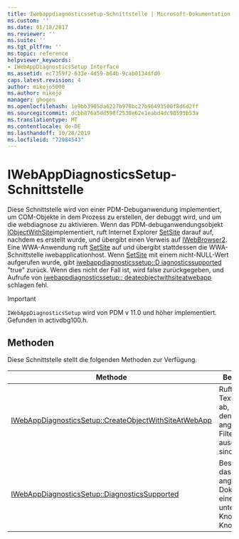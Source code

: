 ```yaml
---
title: Iwebappdiagnosticssetup-Schnittstelle | Microsoft-Dokumentation
ms.custom: ''
ms.date: 01/18/2017
ms.reviewer: ''
ms.suite: ''
ms.tgt_pltfrm: ''
ms.topic: reference
helpviewer_keywords:
- IWebAppDiagnosticsSetup Interface
ms.assetid: ec7359f2-633e-4d59-b64b-9cab0134dfd0
caps.latest.revision: 4
author: mikejo5000
ms.author: mikejo
manager: ghogen
ms.openlocfilehash: 1e9bb3905da6227b978bc27b96493500f8d6d2ff
ms.sourcegitcommit: dcbb876a5dd598f2538e62e1eabd4dc98595b53a
ms.translationtype: MT
ms.contentlocale: de-DE
ms.lasthandoff: 10/28/2019
ms.locfileid: "72984543"
---
```

# <a name="iwebappdiagnosticssetup-interface"></a>IWebAppDiagnosticsSetup-Schnittstelle
Diese Schnittstelle wird von einer PDM-Debuganwendung implementiert, um COM-Objekte in dem Prozess zu erstellen, der debuggt wird, und um die webdiagnose zu aktivieren. Wenn das PDM-debuganwendungsobjekt [IObjectWithSite](/windows/win32/api/ocidl/nn-ocidl-iobjectwithsite)implementiert, ruft Internet Explorer [SetSite](/windows/win32/api/ocidl/nf-ocidl-iobjectwithsite-setsite) darauf auf, nachdem es erstellt wurde, und übergibt einen Verweis auf [IWebBrowser2](/previous-versions/windows/internet-explorer/ie-developer/platform-apis/aa752127(v=vs.85)). Eine WWA-Anwendung ruft [SetSite](/windows/win32/api/ocidl/nf-ocidl-iobjectwithsite-setsite) auf und übergibt stattdessen die WWA-Schnittstelle iwebapplicationhost. Wenn [SetSite](/windows/win32/api/ocidl/nf-ocidl-iobjectwithsite-setsite) mit einem nicht-NULL-Wert aufgerufen wurde, gibt [iwebappdiagnosticssetup::D iagnosticssupported](../../winscript/reference/iwebappdiagnosticssetup-diagnosticssupported.md) "true" zurück. Wenn dies nicht der Fall ist, wird false zurückgegeben, und Aufrufe von [iwebappdiagnosticssetup:: deateobjectwithsiteatwebapp](../../winscript/reference/iwebappdiagnosticssetup-createobjectwithsiteatwebapp.md) schlagen fehl.  
  
> [!IMPORTANT]
> `IWebAppDiagnosticsSetup` wird von PDM v 11.0 und höher implementiert. Gefunden in activdbg100.h.  
  
## <a name="methods"></a>Methoden  
 Diese Schnittstelle stellt die folgenden Methoden zur Verfügung.  
  
|Methode|Beschreibung|  
|------------|-----------------|  
|[IWebAppDiagnosticsSetup::CreateObjectWithSiteAtWebApp](../../winscript/reference/iwebappdiagnosticssetup-createobjectwithsiteatwebapp.md)|Ruft die Textdokumente ab, die durch den angegebenen Filter ausgeblendet sind.|  
|[IWebAppDiagnosticsSetup::DiagnosticsSupported](../../winscript/reference/iwebappdiagnosticssetup-diagnosticssupported.md)|Bestimmt, ob das angegebene Dokument zu einem der untergeordneten Knoten dieses Knotens gehört.|